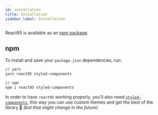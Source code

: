 ```yaml
---
id: installation
title: Installation
sidebar_label: Installation
---
```


React95 is available as an [npm package](https://www.npmjs.com/package/react95).

## npm

To install and save your `package.json` dependencies, run:

```sh
// yarn
yarn react95 styled-components

// npm
npm i react95 styled-components
```

In order to have `react95` working properly, you'll also need [`styled-components`](https://github.com/styled-components/styled-components), this way you can use custom themes and get the best of the library 🙂 _(but that might change in the future)_.
